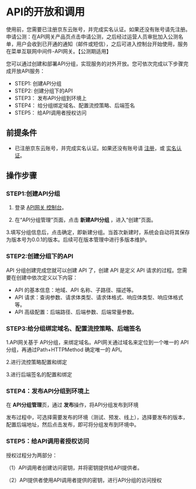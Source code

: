# API的开放和调用
使用前，您需要已注册京东云账号，并完成实名认证。如果还没有账号请先注册。
申请公测：在API网关产品页点击申请公测，之后经过运营人员审批加入公测名单，用户会收到已开通的通知（邮件或短信），之后可进入控制台开始使用，服务在菜单互联网中间件-API网关。【公测期适用】

您可以通过创建和部署API分组，实现服务的对外开放。您可依次完成以下步骤完成开放API服务：
- STEP1: 创建API分组
- STEP2: 创建分组下的API
- STEP3： 发布API分组到环境上
-	STEP4： 给分组绑定域名、配置流控策略、后端签名
-	STEP5： 给API调用者授权访问



## 前提条件
- 已注册京东云账号，并完成实名认证。如果还没有账号请 [注册](https://accounts.jdcloud.com/p/regPage?source=jdcloud&ReturnUrl=%2f%2fuc.jdcloud.com%2fpassport%2fcomplete%3freturnUrl%3dhttp%3A%2F%2Fuc.jdcloud.com%2Fredirect%2FloginRouter%3FreturnUrl%3Dhttps%253A%252F%252Fwww.jdcloud.com%252Fhelp%252Fdetail%252F734%252FisCatalog%252F1)，或 [实名认证](https://uc.jdcloud.com/account/certify)。


## 操作步骤
### STEP1:创建API分组

1. 登录 [API网关 控制台](https://apigateway-console.jdcloud.com/apiGroupList)。

2. 在“API分组管理”页面，点击 **新建API分组** ，进入“创建”页面。

3.填写分组信息后，点击确定，即新建分组。当首次新建时，系统会自动将其保存为版本号为0.0.1的版本。后续可在版本管理中进行多版本维护。




### STEP2:创建分组下的API
API 分组创建完成您就可以创建 API 了，创建 API 是定义 API 请求的过程。您需要在创建中依次定义以下内容：
- API 的基本信息：地域、API 名称、子路径、描述等。
- API 请求：查询参数、请求体类型、请求体格式、响应体类型、响应体格式等。
- API 高级配置：后端路径、后端参数、后端常量参数。



### STEP3:给分组绑定域名、配置流控策略、后端签名
1.API网关基于 API分组，来绑定域名。API网关通过域名来定位到一个唯一的 API分组，再通过Path+HTTPMethod 确定唯一的 API。

2.进行流控策略配置和绑定

3.进行后端签名的配置和绑定



### STEP4：发布API分组到环境上

在 **API分组管理**页，通过 **发布**操作，将API分组发布到环境

发布过程中，可选择需要发布的环境（测试、预发、线上），选择要发布的版本，配置后端地址，然后点击发布，即可将分组发布到环境中。




### STEP5：给API调用者授权访问

授权过程分为两部分：

（1）API调用者创建访问密钥，并将密钥提供给API提供者。

（2）API提供者使用API调用者提供的密钥，进行API分组的访问授权

